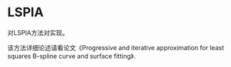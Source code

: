 # LSPIA
对LSPIA方法对实现。

该方法详细论述请看论文《Progressive and iterative approximation for least squares B-spline curve and surface fitting》.
